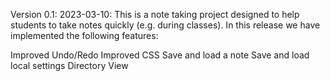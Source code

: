 Version 0.1: 2023-03-10:
This is a note taking project designed to help students to take notes quickly (e.g. during classes). In this release we have implemented the following features:

Improved Undo/Redo
Improved CSS
Save and load a note
Save and load local settings
Directory View
